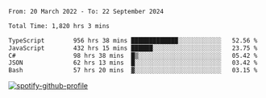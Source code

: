 <!--START_SECTION:waka-->

```txt
From: 20 March 2022 - To: 22 September 2024

Total Time: 1,820 hrs 3 mins

TypeScript        956 hrs 38 mins █████████████░░░░░░░░░░░░   52.56 %
JavaScript        432 hrs 15 mins ██████░░░░░░░░░░░░░░░░░░░   23.75 %
C#                98 hrs 38 mins  █▒░░░░░░░░░░░░░░░░░░░░░░░   05.42 %
JSON              62 hrs 13 mins  █░░░░░░░░░░░░░░░░░░░░░░░░   03.42 %
Bash              57 hrs 20 mins  ▓░░░░░░░░░░░░░░░░░░░░░░░░   03.15 %
```

<!--END_SECTION:waka-->
[![spotify-github-profile](https://spotify-github-profile.vercel.app/api/view?uid=c00zprrvy9xiloa9qnco3hmng&cover_image=true&theme=novatorem&show_offline=false&background_color=121212&bar_color=53b14f&bar_color_cover=false)](https://spotify-github-profile.vercel.app/api/view?uid=c00zprrvy9xiloa9qnco3hmng&redirect=true)



